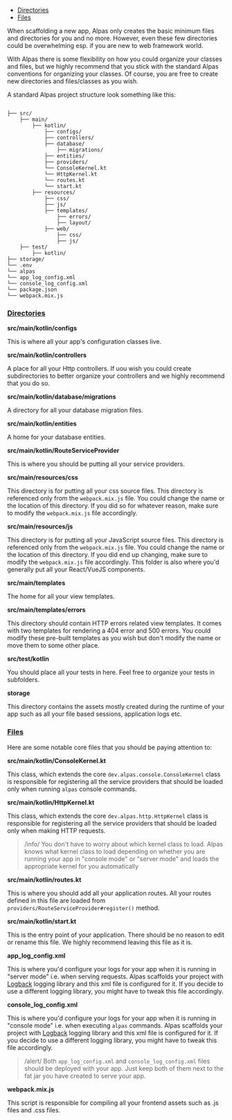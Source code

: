 - [Directories](#directories)
- [Files](#files)

When scaffolding a new app, Alpas only creates the basic minimum files and directories for you and no more. However, 
even these few directories could be overwhelming esp. if you are new to web framework world.

With Alpas there is some flexibility on how you could organize your classes and files, but we highly recommend that you 
stick with the standard Alpas conventions for organizing your classes. Of course, you are free to create new 
directories and files/classes as you wish.

A standard Alpas project structure look something like this:

```config

├── src/
    ├── main/
        ├── kotlin/
            ├── configs/
            ├── controllers/
            ├── database/
                ├── migrations/
            ├── entities/
            ├── providers/
            └── ConsoleKernel.kt
            └── HttpKernel.kt
            └── routes.kt
            └── start.kt
        ├── resources/
            ├── css/
            ├── js/
            ├── templates/
                ├── errors/
                ├── layout/
            ├── web/
                ├── css/
                ├── js/
    ├── test/
        ├── kotlin/
├── storage/
└── .env
└── alpas
└── app_log_config.xml
└── console_log_config.xml
└── package.json
└── webpack.mix.js

``` 

<a name="directories"></a>
### [Directories](#directories)

**src/main/kotlin/configs**

This is where all your app's configuration classes live.

**src/main/kotlin/controllers**

A place for all your Http controllers. If uou wish you could create subdirectories to better organize your controllers 
and we highly recommend that you do so.

**src/main/kotlin/database/migrations**

A directory for all your database migration files.

**src/main/kotlin/entities**

A home for your database entities.

**src/main/kotlin/RouteServiceProvider**

This is where you should be putting all your service providers.

**src/main/resources/css**

This directory is for putting all your css source files. This directory is referenced only from the `webpack.mix.js`
file. You could change the name or the location of this directory. If you did so for whatever reason, make sure to
modify the `webpack.mix.js` file accordingly.

**src/main/resources/js**

This directory is for putting all your JavaScript source files. This directory is referenced only from the 
`webpack.mix.js` file. You could change the name or the location of this directory. If you did end up changing, 
make sure to modify the `webpack.mix.js` file accordingly. This folder is also where you'd generally put all your 
React/VueJS components.

**src/main/templates**

The home for all your view templates.

**src/main/templates/errors**

This directory should contain HTTP errors related view templates. It comes with two templates for rendering a 404 
error and 500 errors. You could modify these pre-built templates as you wish but don't modify the name or move them to
some other place.

**src/test/kotlin**

You should place all your tests in here. Feel free to organize your tests in subfolders.

**storage**

This directory contains the assets mostly created during the runtime of your app such as all your file based sessions, 
application logs etc.

<a name="files"></a>
### [Files](#files)

Here are some notable core files that you should be paying attention to:

**src/main/kotlin/ConsoleKernel.kt**

This class, which extends the core `dev.alpas.console.ConsoleKernel` class is responsible for registering all the 
service providers that should be loaded only when running `alpas` console commands.

**src/main/kotlin/HttpKernel.kt**

This class, which extends the core `dev.alpas.http.HttpKernel` class is responsible for registering all the service 
providers that should be loaded only when making HTTP requests.

> /info/ <span> You don't have to worry about which kernel class to load. Alpas knows what kernel class to load 
> depending on whether you are running your app in "console mode" or "server mode" and loads the appropriate kernel 
> for you automatically </span>

**src/main/kotlin/routes.kt**

This is where you should add all your application routes. All your routes defined in this file are loaded from 
`providers/RouteServiceProvider#register()` method. 

**src/main/kotlin/start.kt**

This is the entry point of your application. There should be no reason to edit or rename this file. We highly recommend 
leaving this file as it is.

**app_log_config.xml**

This is where you'd configure your logs for your app when it is running in "server mode" i.e. when serving requests.
Alpas scaffolds your project with [Logback](http://logback.qos.ch/) logging library and this xml file is configured 
for it. If you decide to use a different logging library, you might have to tweak this file accordingly.

**console_log_config.xml**

This is where you'd configure your logs for your app when it is running in "console mode" i.e. when executing `alpas`
commands. Alpas scaffolds your project with [Logback](http://logback.qos.ch/) logging library and this xml file 
is configured for it. If you decide to use a different logging library, you might have to tweak this file accordingly.

> /alert/ <span>Both `app_log_config.xml` and `console_log_config.xml` files should be deployed with your app. Just 
> keep both of them next to the fat jar you have created to serve your app. </span>

**webpack.mix.js**

This script is responsible for compiling all your frontend assets such as .js files and .css files. 

